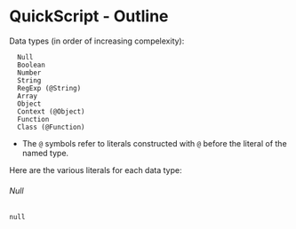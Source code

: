 # QuickScript - Outline

Data types (in order of increasing compelexity):
```
  Null
  Boolean
  Number
  String
  RegExp (@String)
  Array
  Object
  Context (@Object)
  Function
  Class (@Function)
```
* The `@` symbols refer to literals constructed with `@` before the literal of the named type.

Here are the various literals for each data type:

###### Null
`null`
